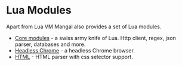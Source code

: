 # Lua Modules

Apart from Lua VM Mangal also provides a set of Lua modules.

- [Core modules](core) - a swiss army knife of Lua. Http client, regex, json parser, databases and more.
- [Headless Chrome](headless) - a headless Chrome browser.
- [HTML](html) - HTML parser with css selector support.